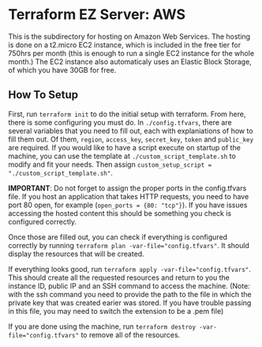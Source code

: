# Terraform EZ Server: AWS

This is the subdirectory for hosting on Amazon Web Services. The hosting is done on a t2.micro EC2 instance, which is included in the free tier for 750hrs per month (this is enough to run a single EC2 instance for the whole month.) The EC2 instance also automaticaly uses an Elastic Block Storage, of which you have 30GB for free.

## How To Setup

First, run `terraform init` to do the initial setup with terraform.
From here, there is some configuring you must do. In `./config.tfvars`, there are several variables that you need to fill out, each with explaniations of how to fill them out. Of them, `region`, `access_key`, `secret_key`, `token` and `public_key` are required.
If you would like to have a script execute on startup of the machine, you can use the template at `./custom_script_template.sh` to modify and fit your needs. Then assign `custom_setup_script = "./custom_script_template.sh"`.

**IMPORTANT**: Do not forget to assign the proper ports in the config.tfvars file. If you host an application that takes HTTP requests, you need to have port 80 open, for example (`open_ports = {80: "tcp"}`). If you have issues accessing the hosted content this should be something you check is configured correctly.

Once those are filled out, you can check if everything is configured correctly by running `terraform plan -var-file="config.tfvars"`. It should display the resources that will be created.

If everything looks good, run `terraform apply -var-file="config.tfvars"`. This should create all the requested resources and return to you the instance ID, public IP and an SSH command to access the machine. (Note: with the ssh command you need to provide the path to the file in which the private key that was created earier was stored. If you have trouble passing in this file, you may need to switch the extension to be a .pem file)

If you are done using the machine, run `terraform destroy -var-file="config.tfvars"` to remove all of the resources.